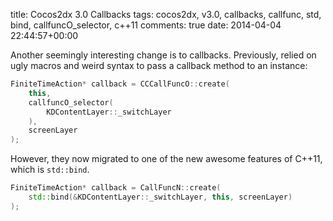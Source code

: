 title: Cocos2dx 3.0 Callbacks
tags: cocos2dx, v3.0, callbacks, callfunc, std, bind, callfuncO_selector, c++11
comments: true
date: 2014-04-04 22:44:57+00:00

Another seemingly interesting change is to callbacks. Previously, relied on ugly macros and weird syntax to pass a callback method to an instance:

```cpp
FiniteTimeAction* callback = CCCallFuncO::create(
    this, 
    callfuncO_selector(
        KDContentLayer::_switchLayer
    ), 
    screenLayer
);

```

However, they now migrated to one of the new awesome features of C++11, which is `std::bind`.

```cpp
FiniteTimeAction* callback = CallFuncN::create(
    std::bind(&KDContentLayer::_switchLayer, this, screenLayer)
);

```


